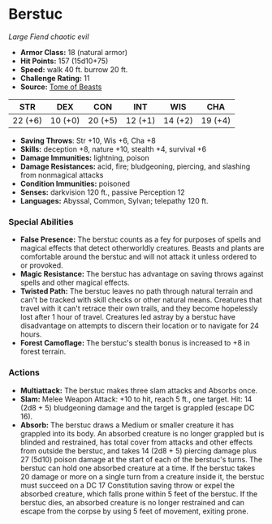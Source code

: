 # Berstuc

*Large* *Fiend* *chaotic evil*

- **Armor Class:** 18 (natural armor)
- **Hit Points:** 157 (15d10+75)
- **Speed:** walk 40 ft. burrow 20 ft.
- **Challenge Rating:** 11
- **Source:** [Tome of Beasts](https://koboldpress.com/kpstore/product/tome-of-beasts-for-5th-edition-print/)

| STR | DEX | CON | INT | WIS | CHA |
| --- | --- | --- | --- | --- | --- |
| 22 (+6) | 10 (+0) | 20 (+5) | 12 (+1) | 14 (+2) | 19 (+4) |

- **Saving Throws**: Str +10, Wis +6, Cha +8
- **Skills:** deception +8, nature +10, stealth +4, survival +6
- **Damage Immunities:** lightning, poison
- **Damage Resistances:** acid, fire; bludgeoning, piercing, and slashing from nonmagical attacks
- **Condition Immunities:** poisoned
- **Senses:** darkvision 120 ft., passive Perception 12
- **Languages:** Abyssal, Common, Sylvan; telepathy 120 ft.
### Special Abilities
- **False Presence:** The berstuc counts as a fey for purposes of spells and magical effects that detect otherworldly creatures. Beasts and plants are comfortable around the berstuc and will not attack it unless ordered to or provoked.
- **Magic Resistance:** The berstuc has advantage on saving throws against spells and other magical effects.
- **Twisted Path:** The berstuc leaves no path through natural terrain and can't be tracked with skill checks or other natural means. Creatures that travel with it can't retrace their own trails, and they become hopelessly lost after 1 hour of travel. Creatures led astray by a berstuc have disadvantage on attempts to discern their location or to navigate for 24 hours.
- **Forest Camoflage:** The berstuc's stealth bonus is increased to +8 in forest terrain.
### Actions
- **Multiattack:** The berstuc makes three slam attacks and Absorbs once.
- **Slam:** Melee Weapon Attack: +10 to hit, reach 5 ft., one target. Hit: 14 (2d8 + 5) bludgeoning damage and the target is grappled (escape DC 16).
- **Absorb:** The berstuc draws a Medium or smaller creature it has grappled into its body. An absorbed creature is no longer grappled but is blinded and restrained, has total cover from attacks and other effects from outside the berstuc, and takes 14 (2d8 + 5) piercing damage plus 27 (5d10) poison damage at the start of each of the berstuc's turns. The berstuc can hold one absorbed creature at a time. If the berstuc takes 20 damage or more on a single turn from a creature inside it, the berstuc must succeed on a DC 17 Constitution saving throw or expel the absorbed creature, which falls prone within 5 feet of the berstuc. If the berstuc dies, an absorbed creature is no longer restrained and can escape from the corpse by using 5 feet of movement, exiting prone.
